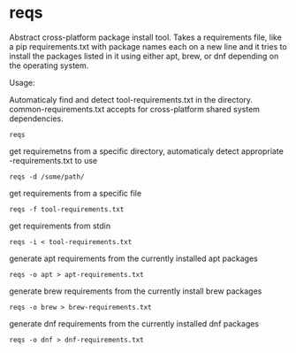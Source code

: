 # reqs

Abstract cross-platform package install tool.  Takes a requirements file, like a pip requirements.txt with package names each on a new line and it tries to install the packages listed in it using either apt, brew, or dnf depending on the operating system.

Usage:

Automaticaly find and detect tool-requirements.txt in the directory.  common-requirements.txt accepts for cross-platform shared system dependencies.
```
reqs
```

get requiremetns from a specific directory, automaticaly detect appropriate <system-tool>-requirements.txt to use
```
reqs -d /some/path/
```

get requirements from a specific file
```
reqs -f tool-requirements.txt
```

get requirements from stdin
```
reqs -i < tool-requirements.txt
```


generate apt requirements from the currently installed apt packages
```
reqs -o apt > apt-requirements.txt
```


generate brew requirements from the currently install brew packages
```
reqs -o brew > brew-requirements.txt
```


generate dnf requirements from the currently installed dnf packages
```
reqs -o dnf > dnf-requirements.txt
```
